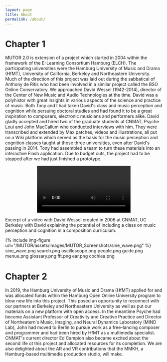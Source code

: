 ```yaml
---
layout: page
title: About
permalink: /about/
---
```


# Chapter 1
MUTOR 2.0 is extension of a project which started in 2004 within the framework of the E-Learning Consortium Hamburg (ELCH). The participating universities were the Hamburg University of Music and Drama (HfMT), University of California, Berkeley and Northeastern University. Much of the direction of this project was laid out during the sabbatical of Anthony de Ritis who had been involved in a similar project called the BSO Online Conservatory. We approached David Wessel (1942-2014), director of the Center of New Music and Audio Technologies at the time. David was a polyhistor with great insights in various aspects of the science and practice of music. Both Tony and I had taken David's class and music perception and cognition while persuing doctoral studies and had found it to be a great inspiration to composers, electronic musicians and performers alike. David gladly accepted and hired two of the graduate students at CNMAT, Psyche Loui and John MacCallum who conducted interviews with him. They were transcribed and extended by Max patches, videos and illustrations, all put on a Wiki platform which served as the basis for the music perception and cognition classes taught at those three universities, even after David's passing in 2014. Tony had assembled a team to turn these materials into an interactive Flash application. Due to budget cuts, the project had to be stopped after we had just finished a prototype.

   <div align="center">
    <video controls src="/MUTOR/assets/audios/David_Wessel.mp4">
      Your browser does not support the video element.
    </video>
   </div>
   
Excerpt of a video with David Wessel created in 2006 at CNMAT, UC Berkeley with David explaining the potential of including a class on music perception and cognition in a composition curriculum.

{% include img-figure url="/MUTOR/assets/images/MUTOR_Screenshots/sine_wave.png" %}
sine_wave.png
search.png
oscilloscope.png
people.png
guide.png
menue.png
glossary.png
fft.png
ear.png
cochlea.png

# Chapter 2

In 2019, the Hamburg University of Music and Drama (HfMT) applied for and was allocated funds within the Hamburg Open Online University program to blow new life into this project. This posed an opportunity to reconnect with our partners at Berkeley and Northeastern University as well as put our materials on a new platform with open access. In the meantime Psyche had become Assistant Professor of Creativity and Creative Practice and Director of Northeatern's Music, Imaging, and Neural Dynamics Laboratory (MIND Lab), John had moved to Berlin to pursue work as a free-lancing composer and programmer and had been hired by HfMT as a multimedia specialist. CNMAT's current director Ed Campion also became excited about the second life ot this project and allocated resources for its completion. 
We are also delighted about the AR and VR contributions that the MMKH, a Hamburg-based multimedia production studio, will make.

